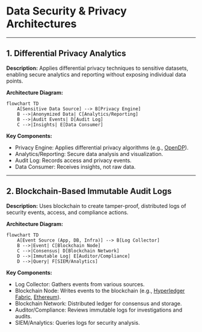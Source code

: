 # Data Security & Privacy Architectures

---

## 1. Differential Privacy Analytics

**Description:**
Applies differential privacy techniques to sensitive datasets, enabling secure analytics and reporting without exposing individual data points.

**Architecture Diagram:**
```mermaid
flowchart TD
    A[Sensitive Data Source] --> B[Privacy Engine]
    B -->|Anonymized Data| C[Analytics/Reporting]
    B -->|Audit Events| D[Audit Log]
    C -->|Insights| E[Data Consumer]
```

**Key Components:**
- Privacy Engine: Applies differential privacy algorithms (e.g., [OpenDP](https://opendp.org/)).
- Analytics/Reporting: Secure data analysis and visualization.
- Audit Log: Records access and privacy events.
- Data Consumer: Receives insights, not raw data.

---

## 2. Blockchain-Based Immutable Audit Logs

**Description:**
Uses blockchain to create tamper-proof, distributed logs of security events, access, and compliance actions.

**Architecture Diagram:**
```mermaid
flowchart TD
    A[Event Source (App, DB, Infra)] --> B[Log Collector]
    B -->|Event| C[Blockchain Node]
    C -->|Consensus| D[Blockchain Network]
    D -->|Immutable Log| E[Auditor/Compliance]
    D -->|Query| F[SIEM/Analytics]
```

**Key Components:**
- Log Collector: Gathers events from various sources.
- Blockchain Node: Writes events to the blockchain (e.g., [Hyperledger Fabric](https://www.hyperledger.org/use/fabric), [Ethereum](https://ethereum.org/)).
- Blockchain Network: Distributed ledger for consensus and storage.
- Auditor/Compliance: Reviews immutable logs for investigations and audits.
- SIEM/Analytics: Queries logs for security analysis. 